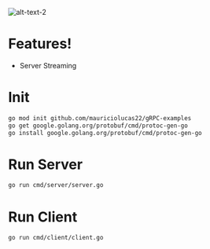 ![alt-text-2](https://miro.medium.com/max/722/1*P0z3ortvUH4gZtIyj4al_A.png "title-2")

# Features!

- Server Streaming

# Init

```sh
go mod init github.com/mauriciolucas22/gRPC-examples
go get google.golang.org/protobuf/cmd/protoc-gen-go
go install google.golang.org/protobuf/cmd/protoc-gen-go
```

# Run Server

```sh
go run cmd/server/server.go
```

# Run Client

```sh
go run cmd/client/client.go
```

<!-- go run cmd/server/server.go

go mod init github.com/mauriciolucas22/gRPC-examples

go get google.golang.org/protobuf/cmd/protoc-gen-go
go install google.golang.org/protobuf/cmd/protoc-gen-go

-- Only Mac
brew install protoc-gen-go
brew install protoc-gen-go-grpc -->

<!-- protoc --proto_path=proto proto/_.proto --go_out=pb -->

<!-- protoc --proto*path=proto proto/*.proto --go_out=pb --go-grpc_out=pb -->
